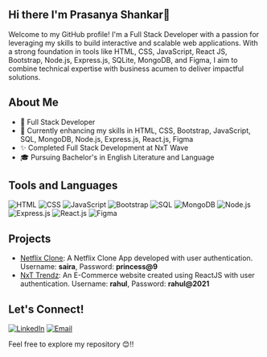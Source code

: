## Hi there I'm Prasanya Shankar👋
Welcome to my GitHub profile! I'm a Full Stack Developer with a passion for leveraging my skills to build interactive and scalable web applications. With a strong foundation in tools like HTML, CSS, JavaScript, React JS, Bootstrap, Node.js, Express.js, SQLite, MongoDB, and Figma, I aim to combine technical expertise with business acumen to deliver impactful solutions.

## About Me
- 💼 Full Stack Developer
- 🌱 Currently enhancing my skills in HTML, CSS, Bootstrap, JavaScript, SQL, MongoDB, Node.js, Express.js, React.js, Figma
- ✨ Completed Full Stack Development at NxT Wave
- 🎓 Pursuing Bachelor's in English Literature and Language

## Tools and Languages
![HTML](https://img.shields.io/badge/HTML-FF4500?style=flat&logo=html5&logoColor=white)
![CSS](https://img.shields.io/badge/CSS-1572B6?style=flat&logo=css3&logoColor=white)
![JavaScript](https://img.shields.io/badge/JavaScript-F7DF1E?style=flat&logo=javascript&logoColor=black)
![Bootstrap](https://img.shields.io/badge/Bootstrap-563D7C?style=flat&logo=bootstrap&logoColor=white)
![SQL](https://img.shields.io/badge/SQL-4479A1?style=flat&logo=postgresql&logoColor=white)
![MongoDB](https://img.shields.io/badge/MongoDB-47A248?style=flat&logo=mongodb&logoColor=white)
![Node.js](https://img.shields.io/badge/Node.js-339933?style=flat&logo=node.js&logoColor=white)
![Express.js](https://img.shields.io/badge/Express.js-000000?style=flat&logo=express&logoColor=white)
![React.js](https://img.shields.io/badge/React.js-61DAFB?style=flat&logo=react&logoColor=black)
![Figma](https://img.shields.io/badge/Figma-F24E1E?style=flat&logo=figma&logoColor=white)


## Projects
- [Netflix Clone](https://reactjsmini.ccbp.tech/login):  A Netflix Clone App developed with user authentication. Username: **saira**,  Password: **princess@9**
- [NxT Trendz](https://reactjsmini.ccbp.tech/login):  An E-Commerce website created using ReactJS with user authentication. Username: **rahul**,  Password: **rahul@2021**

## Let's Connect!
[![LinkedIn](https://img.shields.io/badge/LinkedIn-0077B5?style=flat&logo=linkedin&logoColor=white)](https://www.linkedin.com/in/prasanya-shankar/)
[![Email](https://img.shields.io/badge/Email-D14836?style=flat&logo=gmail&logoColor=white)](mailto:prasanya.webdev@gmail.com)

Feel free to explore my repository 😊!!
